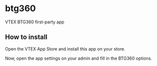# btg360

VTEX BTG360 first-party app

## How to install

Open the VTEX App Store and install this app on your store.

Now, open the app settings on your admin and fill in the BTG360 options.
